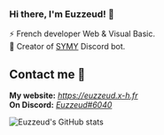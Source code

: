 ### Hi there, I'm Euzzeud! 👋

⚡ French developer Web & Visual Basic.  
🤖 Creator of [SYMY](https://symy.netlify.app/) Discord bot.  

## Contact me 💼

**My website:** *https://euzzeud.x-h.fr*  
**On Discord:** *[Euzzeud#6040](https://dsc.bio/euzzeud)*

![Euzzeud's GitHub stats](https://github-readme-stats.vercel.app/api?username=euzzeud&count_private=true&show_icons=true&theme=tokyonight&border_radius=10px)


<!--
**euzzeud/euzzeud** is a ✨ _special_ ✨ repository because its `README.md` (this file) appears on your GitHub profile.

Here are some ideas to get you started:

- 🔭 I’m currently working on ...
- 🌱 I’m currently learning ...
- 👯 I’m looking to collaborate on ...
- 🤔 I’m looking for help with ...
- 💬 Ask me about ...
- 📫 How to reach me: ...
- 😄 Pronouns: ...
- ⚡ Fun fact: ...
-->
